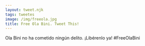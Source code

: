 ```yaml
---
layout: tweet.njk
tags: tweetes
image: /img/freeola.jpg
title: Free Ola Bini. Tweet This!
---
```

Ola Bini no ha cometido ningún delito. ¡Libérenlo ya! #FreeOlaBini
